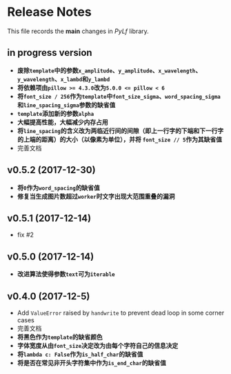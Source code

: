 # Release Notes
This file records the **main** changes in *PyLf* library.

## in progress version
* __废除`template`中的参数`x_amplitude`、`y_amplitude`、`x_wavelength`、`y_wavelength`、`x_lambd`和`y_lambd`__
* __将依赖项由`pillow >= 4.3.0`改为`5.0.0 <= pillow < 6`__
* __将`font_size / 256`作为`template`中`font_size_sigma`、`word_spacing_sigma`和`line_spacing_sigma`参数的缺省值__
* __`template`添加新的参数`alpha`__
* __大幅提高性能，大幅减少内存占用__
* __将`line_spacing`的含义改为两临近行间的间隙（即上一行字的下端和下一行字的上端的距离）的大小（以像素为单位），并将
`font_size // 5`作为其缺省值__
* 完善文档

## v0.5.2 (2017-12-30)
* __将`0`作为`word_spacing`的缺省值__
* __修复当生成图片数超过`worker`时文字出现大范围重叠的漏洞__

## v0.5.1 (2017-12-14)
* fix #2

## v0.5.0 (2017-12-14)
* __改进算法使得参数`text`可为`iterable`__

## v0.4.0 (2017-12-5)
* Add `ValueError` raised by `handwrite` to prevent dead loop in some corner cases
* 完善文档
* __将黑色作为`template`的缺省颜色__
* __字体宽度从由`font_size`决定改为由每个字符自己的信息决定__
* __将`lambda c: False`作为`is_half_char`的缺省值__
* __将是否在常见非开头字符集中作为`is_end_char`的缺省值__
